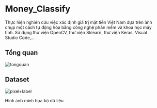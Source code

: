 # Money_Classify
Thực hiện nghiên cứu việc xác định giá trị mặt tiền Việt Nam dựa trên ảnh chụp một cách tự động hóa bằng công nghệ phần mềm và khoa học máy tính. Sử dụng thư viện OpenCV, thư viện Sklearn, thư viện Keras, Visual Studio Code,...
## Tổng quan
![tongquan](https://github.com/nmhieu02/Money_Classify/assets/133008099/b297ce55-f0c0-47fb-a392-63a8fb4fe439)

## Dataset
![pixel+label](https://github.com/nmhieu02/Money_Classify/assets/133008099/3b745dcf-7167-41cc-9d41-6ac267d4472b)


Hình ảnh minh họa bộ dữ liệu 


